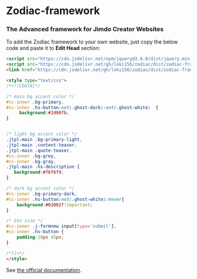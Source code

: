 # Zodiac-framework
### The Advanced framework for Jimdo Creator Websites

To add the Zodiac framework to your own website, just copy the below code and paste it to **Edit Head** section:

```html
<script src="https://cdn.jsdelivr.net/npm/jquery@3.6.0/dist/jquery.min.js"></script> 
<script src="https://cdn.jsdelivr.net/gh/loki156/zodiac/dist/zodiac-framework.min.js" async="true" type="text/javascript"></script>
<link href="https://cdn.jsdelivr.net/gh/loki156/zodiac/dist/zodiac-framework.min.css" rel="stylesheet" type="text/css" />

<style type="text/css">
/*<![CDATA[*/

/* main bg accent color */
#cc-inner .bg-primary,
#cc-inner .hs-button:not(.ghost-dark):not(.ghost-white)  {
     background:#2d00fb;
}


/* light bg accent color */
.jtpl-main .bg-primary-light,
.jtpl-main .content-teaser,
.jtpl-main .quote-teaser,
#cc-inner .bg-grey, 
#cc-inner .bg-gray,
.jtpl-main .hs-description {
   background:#f6f6f9;
}

/* dark bg accent color */
#cc-inner .bg-primary-dark,
#cc-inner .hs-button:not(.ghost-white):hover{ 
    background:#03002f!important;
}

/* btn size */
#cc-inner .j-formnew input[type='submit'],
#cc-inner .hs-button { 
    padding:18px 45px; 
}

/*]]>*/
</style>

```
See [the official documentation](https://www.hembarevskyy.com/projects/zodiac/).

